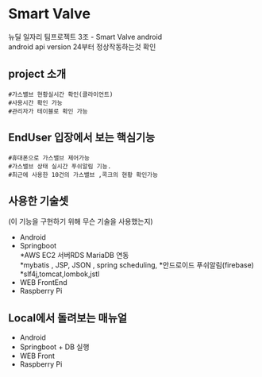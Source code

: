 # Smart Valve  
뉴딜 일자리 팀프로젝트 3조 - Smart Valve android  
android api version 24부터 정상작동하는것 확인 

## project 소개  
	#가스밸브 현황실시간 확인(클라이언트)
	#사용시간 확인 가능
	#관리자가 테이블로 확인 가능 
## EndUser 입장에서 보는 핵심기능  
	#휴대폰으로 가스밸브 제어가능
	#가스밸브 상태 실시간 푸쉬알림 기능.
	#최근에 사용한 10건의 가스밸브 ,콕크의 현황 확인가능
  
## 사용한 기술셋 
  (이 기능을 구현하기 위해 무슨 기술을 사용했는지)
  - Android  
  - Springboot  
  *AWS EC2 서버RDS MariaDB 연동  
  *mybatis , JSP, JSON , spring scheduling,
  *안드로이드  푸쉬알림(firebase)
  *slf4j,tomcat,lombok,jstl
  - WEB FrontEnd  
  - Raspberry Pi  
  
## Local에서 돌려보는 매뉴얼  
  - Android  
  - Springboot + DB 실행  
  - WEB Front  
  - Raspberry Pi  
